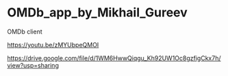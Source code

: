 # OMDb_app_by_Mikhail_Gureev
OMDb client

https://youtu.be/zMYUbpeQMOI

https://drive.google.com/file/d/1WM6HwwQiqgu_Kh92UW1Oc8gzfigCkx7h/view?usp=sharing
